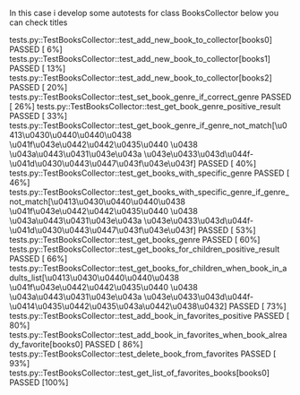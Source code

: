 In this case i develop some autotests for class BooksCollector
below you can check titles

tests.py::TestBooksCollector::test_add_new_book_to_collector[books0] PASSED [  6%]
tests.py::TestBooksCollector::test_add_new_book_to_collector[books1] PASSED [ 13%]
tests.py::TestBooksCollector::test_add_new_book_to_collector[books2] PASSED [ 20%]
tests.py::TestBooksCollector::test_set_book_genre_if_correct_genre PASSED [ 26%]
tests.py::TestBooksCollector::test_get_book_genre_positive_result PASSED [ 33%]
tests.py::TestBooksCollector::test_get_book_genre_if_genre_not_match[\u0413\u0430\u0440\u0440\u0438 \u041f\u043e\u0442\u0442\u0435\u0440 \u0438 \u043a\u0443\u0431\u043e\u043a \u043e\u0433\u043d\u044f-\u041d\u0430\u0443\u0447\u043f\u043e\u043f] PASSED [ 40%]
tests.py::TestBooksCollector::test_get_books_with_specific_genre PASSED  [ 46%]
tests.py::TestBooksCollector::test_get_books_with_specific_genre_if_genre_not_match[\u0413\u0430\u0440\u0440\u0438 \u041f\u043e\u0442\u0442\u0435\u0440 \u0438 \u043a\u0443\u0431\u043e\u043a \u043e\u0433\u043d\u044f-\u041d\u0430\u0443\u0447\u043f\u043e\u043f] PASSED [ 53%]
tests.py::TestBooksCollector::test_get_books_genre PASSED                [ 60%]
tests.py::TestBooksCollector::test_get_books_for_children_positive_result PASSED [ 66%]
tests.py::TestBooksCollector::test_get_books_for_children_when_book_in_adults_list[\u0413\u0430\u0440\u0440\u0438 \u041f\u043e\u0442\u0442\u0435\u0440 \u0438 \u043a\u0443\u0431\u043e\u043a \u043e\u0433\u043d\u044f-\u0414\u0435\u0442\u0435\u043a\u0442\u0438\u0432] PASSED [ 73%]
tests.py::TestBooksCollector::test_add_book_in_favorites_positive PASSED [ 80%]
tests.py::TestBooksCollector::test_add_book_in_favorites_when_book_already_favorite[books0] PASSED [ 86%]
tests.py::TestBooksCollector::test_delete_book_from_favorites PASSED     [ 93%]
tests.py::TestBooksCollector::test_get_list_of_favorites_books[books0] PASSED [100%]
